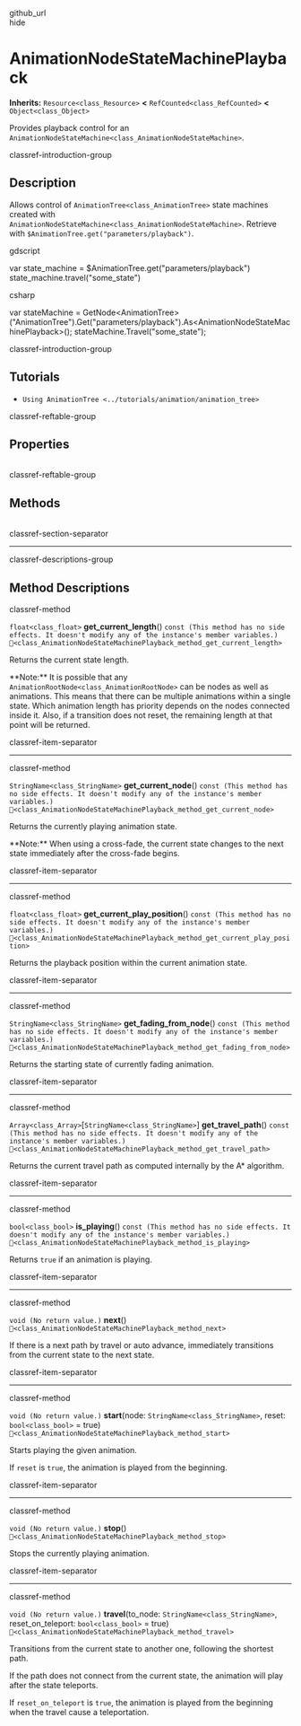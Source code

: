 github\_url  
hide

# AnimationNodeStateMachinePlayback

**Inherits:** `Resource<class_Resource>` **&lt;**
`RefCounted<class_RefCounted>` **&lt;** `Object<class_Object>`

Provides playback control for an
`AnimationNodeStateMachine<class_AnimationNodeStateMachine>`.

classref-introduction-group

## Description

Allows control of `AnimationTree<class_AnimationTree>` state machines
created with
`AnimationNodeStateMachine<class_AnimationNodeStateMachine>`. Retrieve
with `$AnimationTree.get("parameters/playback")`.

gdscript

var state\_machine = $AnimationTree.get("parameters/playback")
state\_machine.travel("some\_state")

csharp

var stateMachine =
GetNode&lt;AnimationTree&gt;("AnimationTree").Get("parameters/playback").As&lt;AnimationNodeStateMachinePlayback&gt;();
stateMachine.Travel("some\_state");

classref-introduction-group

## Tutorials

-   `Using AnimationTree <../tutorials/animation/animation_tree>`

classref-reftable-group

## Properties

<table>
<tbody>
<tr>
</tr>
</tbody>
</table>

classref-reftable-group

## Methods

<table>
<tbody>
<tr>
</tr>
<tr>
</tr>
<tr>
</tr>
<tr>
</tr>
<tr>
</tr>
<tr>
</tr>
<tr>
</tr>
<tr>
</tr>
<tr>
</tr>
<tr>
</tr>
</tbody>
</table>

classref-section-separator

------------------------------------------------------------------------

classref-descriptions-group

## Method Descriptions

classref-method

`float<class_float>` **get\_current\_length**()
`const (This method has no side effects. It doesn't modify any of the instance's member variables.)`
`🔗<class_AnimationNodeStateMachinePlayback_method_get_current_length>`

Returns the current state length.

\*\*Note:\*\* It is possible that any
`AnimationRootNode<class_AnimationRootNode>` can be nodes as well as
animations. This means that there can be multiple animations within a
single state. Which animation length has priority depends on the nodes
connected inside it. Also, if a transition does not reset, the remaining
length at that point will be returned.

classref-item-separator

------------------------------------------------------------------------

classref-method

`StringName<class_StringName>` **get\_current\_node**()
`const (This method has no side effects. It doesn't modify any of the instance's member variables.)`
`🔗<class_AnimationNodeStateMachinePlayback_method_get_current_node>`

Returns the currently playing animation state.

\*\*Note:\*\* When using a cross-fade, the current state changes to the
next state immediately after the cross-fade begins.

classref-item-separator

------------------------------------------------------------------------

classref-method

`float<class_float>` **get\_current\_play\_position**()
`const (This method has no side effects. It doesn't modify any of the instance's member variables.)`
`🔗<class_AnimationNodeStateMachinePlayback_method_get_current_play_position>`

Returns the playback position within the current animation state.

classref-item-separator

------------------------------------------------------------------------

classref-method

`StringName<class_StringName>` **get\_fading\_from\_node**()
`const (This method has no side effects. It doesn't modify any of the instance's member variables.)`
`🔗<class_AnimationNodeStateMachinePlayback_method_get_fading_from_node>`

Returns the starting state of currently fading animation.

classref-item-separator

------------------------------------------------------------------------

classref-method

`Array<class_Array>`\[`StringName<class_StringName>`\]
**get\_travel\_path**()
`const (This method has no side effects. It doesn't modify any of the instance's member variables.)`
`🔗<class_AnimationNodeStateMachinePlayback_method_get_travel_path>`

Returns the current travel path as computed internally by the A\*
algorithm.

classref-item-separator

------------------------------------------------------------------------

classref-method

`bool<class_bool>` **is\_playing**()
`const (This method has no side effects. It doesn't modify any of the instance's member variables.)`
`🔗<class_AnimationNodeStateMachinePlayback_method_is_playing>`

Returns `true` if an animation is playing.

classref-item-separator

------------------------------------------------------------------------

classref-method

`void (No return value.)` **next**()
`🔗<class_AnimationNodeStateMachinePlayback_method_next>`

If there is a next path by travel or auto advance, immediately
transitions from the current state to the next state.

classref-item-separator

------------------------------------------------------------------------

classref-method

`void (No return value.)` **start**(node:
`StringName<class_StringName>`, reset: `bool<class_bool>` = true)
`🔗<class_AnimationNodeStateMachinePlayback_method_start>`

Starts playing the given animation.

If `reset` is `true`, the animation is played from the beginning.

classref-item-separator

------------------------------------------------------------------------

classref-method

`void (No return value.)` **stop**()
`🔗<class_AnimationNodeStateMachinePlayback_method_stop>`

Stops the currently playing animation.

classref-item-separator

------------------------------------------------------------------------

classref-method

`void (No return value.)` **travel**(to\_node:
`StringName<class_StringName>`, reset\_on\_teleport: `bool<class_bool>`
= true) `🔗<class_AnimationNodeStateMachinePlayback_method_travel>`

Transitions from the current state to another one, following the
shortest path.

If the path does not connect from the current state, the animation will
play after the state teleports.

If `reset_on_teleport` is `true`, the animation is played from the
beginning when the travel cause a teleportation.
